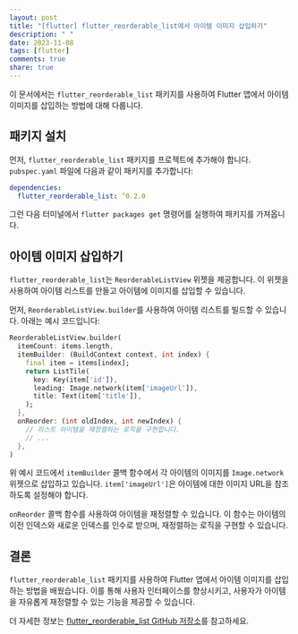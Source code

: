 ```yaml
---
layout: post
title: "[flutter] flutter_reorderable_list에서 아이템 이미지 삽입하기"
description: " "
date: 2023-11-08
tags: [flutter]
comments: true
share: true
---
```


이 문서에서는 `flutter_reorderable_list` 패키지를 사용하여 Flutter 앱에서 아이템 이미지를 삽입하는 방법에 대해 다룹니다.

## 패키지 설치

먼저, `flutter_reorderable_list` 패키지를 프로젝트에 추가해야 합니다. `pubspec.yaml` 파일에 다음과 같이 패키지를 추가합니다:

```yaml
dependencies:
  flutter_reorderable_list: ^0.2.0
```

그런 다음 터미널에서 `flutter packages get` 명령어를 실행하여 패키지를 가져옵니다.

## 아이템 이미지 삽입하기

`flutter_reorderable_list`는 `ReorderableListView` 위젯을 제공합니다. 이 위젯을 사용하여 아이템 리스트를 만들고 아이템에 이미지를 삽입할 수 있습니다.

먼저, `ReorderableListView.builder`를 사용하여 아이템 리스트를 빌드할 수 있습니다. 아래는 예시 코드입니다:

```dart
ReorderableListView.builder(
  itemCount: items.length,
  itemBuilder: (BuildContext context, int index) {
    final item = items[index];
    return ListTile(
      key: Key(item['id']),
      leading: Image.network(item['imageUrl']),
      title: Text(item['title']),
    );
  },
  onReorder: (int oldIndex, int newIndex) {
    // 리스트 아이템을 재정렬하는 로직을 구현합니다.
    // ...
  },
)
```

위 예시 코드에서 `itemBuilder` 콜백 함수에서 각 아이템의 이미지를 `Image.network` 위젯으로 삽입하고 있습니다. `item['imageUrl']`은 아이템에 대한 이미지 URL을 참조하도록 설정해야 합니다.

`onReorder` 콜백 함수를 사용하여 아이템을 재정렬할 수 있습니다. 이 함수는 아이템의 이전 인덱스와 새로운 인덱스를 인수로 받으며, 재정렬하는 로직을 구현할 수 있습니다.

## 결론

`flutter_reorderable_list` 패키지를 사용하여 Flutter 앱에서 아이템 이미지를 삽입하는 방법을 배웠습니다. 이를 통해 사용자 인터페이스를 향상시키고, 사용자가 아이템을 자유롭게 재정렬할 수 있는 기능을 제공할 수 있습니다.

더 자세한 정보는 [flutter_reorderable_list GitHub 저장소](https://github.com/hanshengchiu/flutter_reorderable_list)를 참고하세요.